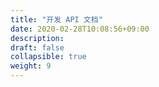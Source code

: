```yaml
---
title: "开发 API 文档"
date: 2020-02-28T10:08:56+09:00
description:
draft: false
collapsible: true
weight: 9
---
```

